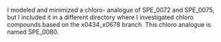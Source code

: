 I modeled and minimized a chloro- analogue of SPE_0072 and SPE_0075, but I included it in
a different directory where I investigated chloro compounds based on the x0434_x0678 branch.
This chloro analogue is named SPE_0080.
